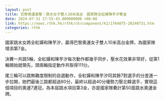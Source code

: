 ```yaml
---
layout: post
title: 巴黎奧運直擊｜跳水女子雙人10米高台　國家隊全紅嬋陳芋汐奪金
date: 2024-07-31 17:55:43.000000000 +08:00
link: https://news.rthk.hk/rthk/ch/component/k2/1764075-20240731.htm
categories: rthk
---
```


國家跳水女將全紅嬋和陳芋汐，贏得巴黎奧運女子雙人10米高台金牌，為國家隊增添第7金。

決賽一共跳5輪，全紅嬋和陳芋汐每次動作都幾乎同步，壓水花效果非常好，從第1輪開始就領先，頭兩輪指定動作共取得111分。

尾三輪可以跳無難度限制的自選動作，全紅嬋和陳芋汐同其餘7對選手的分差進一步拉開，她們最後三跳都超過80分，最終以超過40分優勢力壓北韓選手，實現這個項目的奧運7連冠，為本屆跳水項目第3金，亦是國家隊纍計第50面跳水奧運金牌。
